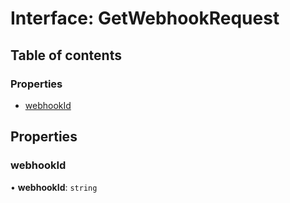 # Interface: GetWebhookRequest

## Table of contents

### Properties

- [webhookId](GetWebhookRequest.md#webhookid)

## Properties

### <a id="webhookid" name="webhookid"></a> webhookId

• **webhookId**: `string`
